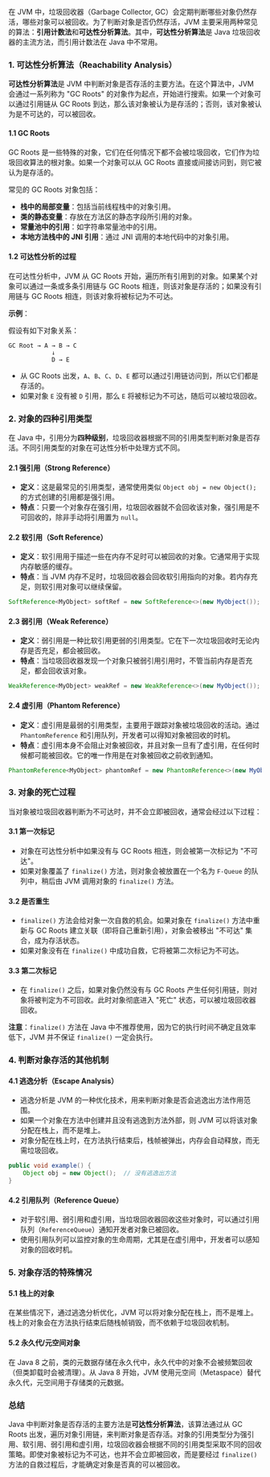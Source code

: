 在 JVM 中，垃圾回收器（Garbage Collector, GC）会定期判断哪些对象仍然存活，哪些对象可以被回收。为了判断对象是否仍然存活，JVM 主要采用两种常见的算法：**引用计数法**和**可达性分析算法**。其中，**可达性分析算法**是 Java 垃圾回收器的主流方法，而引用计数法在 Java 中不常用。

### 1. **可达性分析算法（Reachability Analysis）**

**可达性分析算法**是 JVM 中判断对象是否存活的主要方法。在这个算法中，JVM 会通过一系列称为 "GC Roots" 的对象作为起点，开始进行搜索。如果一个对象可以通过引用链从 GC Roots 到达，那么该对象被认为是存活的；否则，该对象被认为是不可达的，可以被回收。

#### 1.1 **GC Roots**
GC Roots 是一些特殊的对象，它们在任何情况下都不会被垃圾回收，它们作为垃圾回收算法的根对象。如果一个对象可以从 GC Roots 直接或间接访问到，则它被认为是存活的。

常见的 GC Roots 对象包括：
- **栈中的局部变量**：包括当前线程栈中的对象引用。
- **类的静态变量**：存放在方法区的静态字段所引用的对象。
- **常量池中的引用**：如字符串常量池中的引用。
- **本地方法栈中的 JNI 引用**：通过 JNI 调用的本地代码中的对象引用。

#### 1.2 **可达性分析的过程**
在可达性分析中，JVM 从 GC Roots 开始，遍历所有引用到的对象。如果某个对象可以通过一条或多条引用链与 GC Roots 相连，则该对象是存活的；如果没有引用链与 GC Roots 相连，则该对象将被标记为不可达。

**示例**：

假设有如下对象关系：
```
GC Root → A → B → C
            ↓
            D → E
```
- 从 GC Roots 出发，`A`、`B`、`C`、`D`、`E` 都可以通过引用链访问到，所以它们都是存活的。
- 如果对象 `E` 没有被 `D` 引用，那么 `E` 将被标记为不可达，随后可以被垃圾回收。

### 2. **对象的四种引用类型**

在 Java 中，引用分为**四种级别**，垃圾回收器根据不同的引用类型判断对象是否存活。不同引用类型的对象在可达性分析中处理方式不同。

#### 2.1 **强引用（Strong Reference）**
- **定义**：这是最常见的引用类型，通常使用类似 `Object obj = new Object();` 的方式创建的引用都是强引用。
- **特点**：只要一个对象存在强引用，垃圾回收器就不会回收该对象，强引用是不可回收的，除非手动将引用置为 `null`。

#### 2.2 **软引用（Soft Reference）**
- **定义**：软引用用于描述一些在内存不足时可以被回收的对象。它通常用于实现内存敏感的缓存。
- **特点**：当 JVM 内存不足时，垃圾回收器会回收软引用指向的对象。若内存充足，则软引用对象可以继续保留。

```java
SoftReference<MyObject> softRef = new SoftReference<>(new MyObject());
```

#### 2.3 **弱引用（Weak Reference）**
- **定义**：弱引用是一种比软引用更弱的引用类型。它在下一次垃圾回收时无论内存是否充足，都会被回收。
- **特点**：当垃圾回收器发现一个对象只被弱引用引用时，不管当前内存是否充足，都会回收该对象。

```java
WeakReference<MyObject> weakRef = new WeakReference<>(new MyObject());
```

#### 2.4 **虚引用（Phantom Reference）**
- **定义**：虚引用是最弱的引用类型，主要用于跟踪对象被垃圾回收的活动。通过 `PhantomReference` 和引用队列，开发者可以得知对象被回收的时机。
- **特点**：虚引用本身不会阻止对象被回收，并且对象一旦有了虚引用，在任何时候都可能被回收。它的唯一作用是在对象被回收之前收到通知。

```java
PhantomReference<MyObject> phantomRef = new PhantomReference<>(new MyObject(), refQueue);
```

### 3. **对象的死亡过程**

当对象被垃圾回收器判断为不可达时，并不会立即被回收，通常会经过以下过程：

#### 3.1 **第一次标记**
- 对象在可达性分析中如果没有与 GC Roots 相连，则会被第一次标记为 "不可达"。
- 如果对象覆盖了 `finalize()` 方法，则对象会被放置在一个名为 `F-Queue` 的队列中，稍后由 JVM 调用对象的 `finalize()` 方法。
  
#### 3.2 **是否重生**
- `finalize()` 方法会给对象一次自救的机会。如果对象在 `finalize()` 方法中重新与 GC Roots 建立关联（即将自己重新引用），对象会被移出 "不可达" 集合，成为存活状态。
- 如果对象没有在 `finalize()` 中成功自救，它将被第二次标记为不可达。

#### 3.3 **第二次标记**
- 在 `finalize()` 之后，如果对象仍然没有与 GC Roots 产生任何引用链，则对象将被判定为不可回收。此时对象彻底进入 "死亡" 状态，可以被垃圾回收器回收。

**注意**：`finalize()` 方法在 Java 中不推荐使用，因为它的执行时间不确定且效率低下，JVM 并不保证 `finalize()` 一定会执行。

### 4. **判断对象存活的其他机制**

#### 4.1 **逃逸分析（Escape Analysis）**
- 逃逸分析是 JVM 的一种优化技术，用来判断对象是否会逃逸出方法作用范围。
- 如果一个对象在方法中创建并且没有逃逸到方法外部，则 JVM 可以将该对象分配在栈上，而不是堆上。
- 对象分配在栈上时，在方法执行结束后，栈帧被弹出，内存会自动释放，而无需垃圾回收。

```java
public void example() {
    Object obj = new Object();  // 没有逃逸出方法
}
```

#### 4.2 **引用队列（Reference Queue）**
- 对于软引用、弱引用和虚引用，当垃圾回收器回收这些对象时，可以通过引用队列（`ReferenceQueue`）通知开发者对象已被回收。
- 使用引用队列可以监控对象的生命周期，尤其是在虚引用中，开发者可以感知对象的回收时机。

### 5. **对象存活的特殊情况**

#### 5.1 **栈上的对象**
在某些情况下，通过逃逸分析优化，JVM 可以将对象分配在栈上，而不是堆上。栈上的对象会在方法执行结束后随栈帧销毁，而不依赖于垃圾回收机制。

#### 5.2 **永久代/元空间对象**
在 Java 8 之前，类的元数据存储在永久代中，永久代中的对象不会被频繁回收（但类卸载时会被清理）。从 Java 8 开始，JVM 使用元空间（Metaspace）替代永久代，元空间用于存储类的元数据。

### 总结

Java 中判断对象是否存活的主要方法是**可达性分析算法**，该算法通过从 GC Roots 出发，遍历对象引用链，来判断对象是否存活。对象的引用类型分为强引用、软引用、弱引用和虚引用，垃圾回收器会根据不同的引用类型采取不同的回收策略。即使对象被标记为不可达，也并不会立即被回收，而是要经过 `finalize()` 方法的自救过程后，才能确定对象是否真的可以被回收。